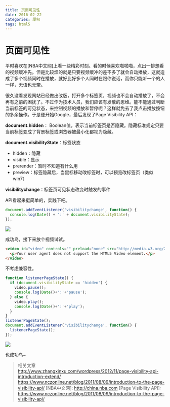 ```yaml
---
title: 页面可见性
date: 2016-02-22
categories: 厚积
tags: html5
---
```

# 页面可见性
平时喜欢在[NBA中文网]上看一些精彩时刻。看的时候喜欢啪啪啪，点出一排想看的视频缓冲先。但是比较烦的就是只要视频缓冲的差不多了就会自动播放，这就造成了多个视频同时在播放，就好比好多个人同时在跟你说话，而你只能听一个的人一样，无语也无奈。
<!--more-->

很久没看发现网站已经做出改版，打开多个标签页，视频也不会自动播放了，不会再有之前的困扰了。不过作为技术人员，我们应该有发散的思维。能不能通过判断当前标签的可见状态，来控制视频的播放和暂停呢？这样就免去了我点击播放按钮的多余操作。于是便开始Google，最后发现了Page Visibility API：

**document.hidden**： Boolean值，表示当前标签页是否隐藏。隐藏标准规定只要当前标签变成了背景标签或浏览器被最小化都视为隐藏。

**document.visibilityState**：标签状态
- hidden：隐藏
- visible：显示
- prerender：暂时不知道有什么用
- preview：标签隐藏后，当鼠标移动改标签时，可以预览改标签页（类似win7）

**visibilitychange**：标签页可见状态改变时触发的事件

API看起来挺简单的，实践下吧。
```javascript
document.addEventListener('visibilitychange', function() {
  console.log(Date() + ':' + document.visibilityState);
});
```
![](http://7xopm5.com1.z0.glb.clouddn.com/2016/02/22/b40cd1225a24cd01753a7352197cfb02.png)

成功鸟，接下来放个视频试试。
```html
<video id="video" controls="" preload="none" src="http://media.w3.org/2010/05/sintel/trailer.mp4" type="video/mp4">
  <p>Your user agent does not support the HTML5 Video element.</p>
</video>
```
不考虑兼容性。
```javascript
function listenerPageState() {
  if (document.visibilityState == 'hidden') {
    video.pause();
    console.log(Date()+':'+'pause');
  } else {
    video.play();
    console.log(Date()+':'+'play');
  }
}
listenerPageState();
document.addEventListener('visibilitychange', function() {
  listenerPageState();
});
```
![](http://7xopm5.com1.z0.glb.clouddn.com/2016/02/22/3515b0d961d84b77120d64597935ae61.png)

也成功鸟~

> 相关文章  
> http://www.zhangxinxu.com/wordpress/2012/11/page-visibility-api-introduction-extend/  
> https://www.nczonline.net/blog/2011/08/09/introduction-to-the-page-visibility-api/
[NBA中文网]: http://china.nba.com
[Page Visibility API]: https://www.nczonline.net/blog/2011/08/09/introduction-to-the-page-visibility-api/
